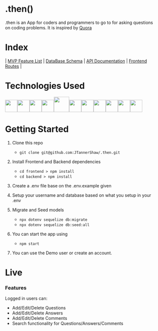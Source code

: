 # .then()

.then is an App for coders and programmers to go to for asking questions on coding problems. It is inspired by [Quora](https://www.quora.com)

# Index

| [MVP Feature List](https://github.com/JTannerShaw/.then/wiki/Feature-List-(MVP)) | [DataBase Schema](https://github.com/JTannerShaw/.then/wiki/DB-Schema) | [API Documentation](https://github.com/JTannerShaw/.then/wiki/API-Routes) | [Frontend Routes](https://github.com/JTannerShaw/.then/wiki/Frontend-Routes) |


# Technologies Used
<img  src="https://cdn.jsdelivr.net/gh/devicons/devicon/icons/javascript/javascript-original.svg"  height=40/><img src="https://cdn.jsdelivr.net/gh/devicons/devicon/icons/react/react-original.svg" height=40/><img src="https://cdn.jsdelivr.net/gh/devicons/devicon/icons/redux/redux-original.svg" height=40/><img src="https://cdn.jsdelivr.net/gh/devicons/devicon/icons/nodejs/nodejs-plain-wordmark.svg" height=40/><img src="https://cdn.jsdelivr.net/gh/devicons/devicon/icons/express/express-original-wordmark.svg" height=50/><img  src="https://cdn.jsdelivr.net/gh/devicons/devicon/icons/postgresql/postgresql-original.svg"  height=40/><img  src="https://cdn.jsdelivr.net/gh/devicons/devicon/icons/sequelize/sequelize-original.svg"  height=40/><img  src="https://cdn.jsdelivr.net/gh/devicons/devicon/icons/css3/css3-original.svg"  height=40/><img  src="https://cdn.jsdelivr.net/gh/devicons/devicon/icons/html5/html5-original.svg"  height=40/><img  src="https://cdn.jsdelivr.net/gh/devicons/devicon/icons/git/git-original.svg"  height=40/><img  src="https://cdn.jsdelivr.net/gh/devicons/devicon/icons/vscode/vscode-original.svg"  height=40/>


# Getting Started

1. Clone this repo

    * ```git clone git@github.com:JTannerShaw/.then.git```

2. Install Frontend and Backend dependencies

    * ```cd frontend > npm install```
    * ```cd backend > npm install```

3. Create a .env file base on the .env.example given

4. Setup your username and database based on what you setup in your .env

5. Migrate and Seed models

    * ```npx dotenv sequelize db:migrate```
    * ```npx dotenv sequelize db:seed:all```

6. You can start the app using

    * ```npm start```

7. You can use the Demo user or create an account.


# Live

### Features

Logged in users can:

 - Add/Edit/Delete Questions
 - Add/Edit/Delete Answers
 - Add/Edit/Delete Comments
 - Search functionality for Questions/Answers/Comments
